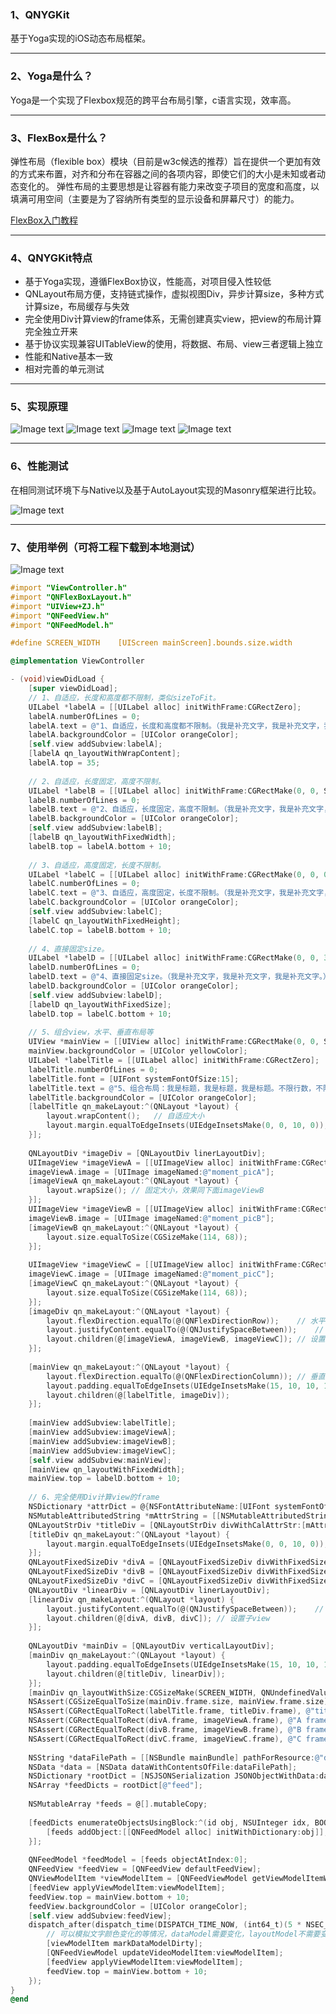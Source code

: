 ### 1、QNYGKit
基于Yoga实现的iOS动态布局框架。
***

### 2、Yoga是什么？
Yoga是一个实现了Flexbox规范的跨平台布局引擎，c语言实现，效率高。
***

### 3、FlexBox是什么？
弹性布局（flexible box）模块（目前是w3c候选的推荐）旨在提供一个更加有效的方式来布置，对齐和分布在容器之间的各项内容，即使它们的大小是未知或者动态变化的。
弹性布局的主要思想是让容器有能力来改变子项目的宽度和高度，以填满可用空间（主要是为了容纳所有类型的显示设备和屏幕尺寸）的能力。

[FlexBox入门教程](http://www.ruanyifeng.com/blog/2015/07/flex-grammar.html)  

***

### 4、QNYGKit特点
* 基于Yoga实现，遵循FlexBox协议，性能高，对项目侵入性较低
* QNLayout布局方便，支持链式操作，虚拟视图Div，异步计算size，多种方式计算size，布局缓存与失效
* 完全使用Div计算view的frame体系，无需创建真实view，把view的布局计算完全独立开来
* 基于协议实现兼容UITableView的使用，将数据、布局、view三者逻辑上独立
* 性能和Native基本一致
* 相对完善的单元测试
***

### 5、实现原理
![Image text](https://github.com/nannanIT/QNYGKit/blob/master/QNYGKit/Images/qnlayoutb.png)
![Image text](https://github.com/nannanIT/QNYGKit/blob/master/QNYGKit/Images/qnlayoutd.png)
![Image text](https://github.com/nannanIT/QNYGKit/blob/master/QNYGKit/Images/qnlayouta.png)
![Image text](https://github.com/nannanIT/QNYGKit/blob/master/QNYGKit/Images/qnlayoutc.png)
***

### 6、性能测试
在相同测试环境下与Native以及基于AutoLayout实现的Masonry框架进行比较。

![Image text](https://github.com/nannanIT/QNYGKit/blob/master/QNYGKit/Images/performance.png)
***

### 7、使用举例（可将工程下载到本地测试）
![Image text](https://github.com/nannanIT/QNYGKit/blob/master/QNYGKit/Images/qnygkit.png)
```objective-c
#import "ViewController.h"
#import "QNFlexBoxLayout.h"
#import "UIView+ZJ.h"
#import "QNFeedView.h"
#import "QNFeedModel.h"

#define SCREEN_WIDTH    [UIScreen mainScreen].bounds.size.width

@implementation ViewController

- (void)viewDidLoad {
    [super viewDidLoad];
    // 1、自适应，长度和高度都不限制，类似sizeToFit。
    UILabel *labelA = [[UILabel alloc] initWithFrame:CGRectZero];
    labelA.numberOfLines = 0;
    labelA.text = @"1、自适应，长度和高度都不限制。（我是补充文字，我是补充文字，我是补充文字。）";
    labelA.backgroundColor = [UIColor orangeColor];
    [self.view addSubview:labelA];
    [labelA qn_layoutWithWrapContent];
    labelA.top = 35;
    
    // 2、自适应，长度固定，高度不限制。
    UILabel *labelB = [[UILabel alloc] initWithFrame:CGRectMake(0, 0, SCREEN_WIDTH, 0)];
    labelB.numberOfLines = 0;
    labelB.text = @"2、自适应，长度固定，高度不限制。（我是补充文字，我是补充文字，我是补充文字。）";
    labelB.backgroundColor = [UIColor orangeColor];
    [self.view addSubview:labelB];
    [labelB qn_layoutWithFixedWidth];
    labelB.top = labelA.bottom + 10;
    
    // 3、自适应，高度固定，长度不限制。
    UILabel *labelC = [[UILabel alloc] initWithFrame:CGRectMake(0, 0, 0, 50)];
    labelC.numberOfLines = 0;
    labelC.text = @"3、自适应，高度固定，长度不限制。（我是补充文字，我是补充文字，我是补充文字。）";
    labelC.backgroundColor = [UIColor orangeColor];
    [self.view addSubview:labelC];
    [labelC qn_layoutWithFixedHeight];
    labelC.top = labelB.bottom + 10;
    
    // 4、直接固定size。
    UILabel *labelD = [[UILabel alloc] initWithFrame:CGRectMake(0, 0, 300, 42)];
    labelD.numberOfLines = 0;
    labelD.text = @"4、直接固定size。（我是补充文字，我是补充文字，我是补充文字。）";
    labelD.backgroundColor = [UIColor orangeColor];
    [self.view addSubview:labelD];
    [labelD qn_layoutWithFixedSize];
    labelD.top = labelC.bottom + 10;
    
    // 5、组合view，水平、垂直布局等
    UIView *mainView = [[UIView alloc] initWithFrame:CGRectMake(0, 0, SCREEN_WIDTH, 0)];
    mainView.backgroundColor = [UIColor yellowColor];
    UILabel *labelTitle = [[UILabel alloc] initWithFrame:CGRectZero];
    labelTitle.numberOfLines = 0;
    labelTitle.font = [UIFont systemFontOfSize:15];
    labelTitle.text = @"5、组合布局：我是标题，我是标题，我是标题。不限行数，不限行数，不限行数。";
    labelTitle.backgroundColor = [UIColor orangeColor];
    [labelTitle qn_makeLayout:^(QNLayout *layout) {
        layout.wrapContent();   // 自适应大小
        layout.margin.equalToEdgeInsets(UIEdgeInsetsMake(0, 0, 10, 0));
    }];
    
    QNLayoutDiv *imageDiv = [QNLayoutDiv linerLayoutDiv];
    UIImageView *imageViewA = [[UIImageView alloc] initWithFrame:CGRectMake(0, 0, 114, 68)];
    imageViewA.image = [UIImage imageNamed:@"moment_picA"];
    [imageViewA qn_makeLayout:^(QNLayout *layout) {
        layout.wrapSize(); // 固定大小，效果同下面imageViewB
    }];
    UIImageView *imageViewB = [[UIImageView alloc] initWithFrame:CGRectZero];
    imageViewB.image = [UIImage imageNamed:@"moment_picB"];
    [imageViewB qn_makeLayout:^(QNLayout *layout) {
        layout.size.equalToSize(CGSizeMake(114, 68));
    }];
    
    UIImageView *imageViewC = [[UIImageView alloc] initWithFrame:CGRectZero];
    imageViewC.image = [UIImage imageNamed:@"moment_picC"];
    [imageViewC qn_makeLayout:^(QNLayout *layout) {
        layout.size.equalToSize(CGSizeMake(114, 68));
    }];
    [imageDiv qn_makeLayout:^(QNLayout *layout) {
        layout.flexDirection.equalTo(@(QNFlexDirectionRow));    // 水平布局
        layout.justifyContent.equalTo(@(QNJustifySpaceBetween));    // 分散排列，平分间距
        layout.children(@[imageViewA, imageViewB, imageViewC]); // 设置子view
    }];
    
    [mainView qn_makeLayout:^(QNLayout *layout) {
        layout.flexDirection.equalTo(@(QNFlexDirectionColumn)); // 垂直布局
        layout.padding.equalToEdgeInsets(UIEdgeInsetsMake(15, 10, 10, 10));
        layout.children(@[labelTitle, imageDiv]);
    }];
    
    [mainView addSubview:labelTitle];
    [mainView addSubview:imageViewA];
    [mainView addSubview:imageViewB];
    [mainView addSubview:imageViewC];
    [self.view addSubview:mainView];
    [mainView qn_layoutWithFixedWidth];
    mainView.top = labelD.bottom + 10;
    
    // 6、完全使用Div计算view的frame
    NSDictionary *attrDict = @{NSFontAttributeName:[UIFont systemFontOfSize:15]};
    NSMutableAttributedString *mAttrString = [[NSMutableAttributedString alloc] initWithString:@"5、组合布局：我是标题，我是标题，我是标题。不限行数，不限行数，不限行数。" attributes:attrDict];
    QNLayoutStrDiv *titleDiv = [QNLayoutStrDiv divWithCalAttrStr:[mAttrString copy]];
    [titleDiv qn_makeLayout:^(QNLayout *layout) {
        layout.margin.equalToEdgeInsets(UIEdgeInsetsMake(0, 0, 10, 0));
    }];
    QNLayoutFixedSizeDiv *divA = [QNLayoutFixedSizeDiv divWithFixedSize:CGSizeMake(114, 68)];
    QNLayoutFixedSizeDiv *divB = [QNLayoutFixedSizeDiv divWithFixedSize:CGSizeMake(114, 68)];
    QNLayoutFixedSizeDiv *divC = [QNLayoutFixedSizeDiv divWithFixedSize:CGSizeMake(114, 68)];
    QNLayoutDiv *linearDiv = [QNLayoutDiv linerLayoutDiv];
    [linearDiv qn_makeLayout:^(QNLayout *layout) {
        layout.justifyContent.equalTo(@(QNJustifySpaceBetween));    // 分散排列，平分间距
        layout.children(@[divA, divB, divC]); // 设置子view
    }];
    
    QNLayoutDiv *mainDiv = [QNLayoutDiv verticalLayoutDiv];
    [mainDiv qn_makeLayout:^(QNLayout *layout) {
        layout.padding.equalToEdgeInsets(UIEdgeInsetsMake(15, 10, 10, 10));
        layout.children(@[titleDiv, linearDiv]);
    }];
    [mainDiv qn_layoutWithSize:CGSizeMake(SCREEN_WIDTH, QNUndefinedValue)];
    NSAssert(CGSizeEqualToSize(mainDiv.frame.size, mainView.frame.size), @"main frame not equal");
    NSAssert(CGRectEqualToRect(labelTitle.frame, titleDiv.frame), @"title frame not equal");
    NSAssert(CGRectEqualToRect(divA.frame, imageViewA.frame), @"A frame not equal");
    NSAssert(CGRectEqualToRect(divB.frame, imageViewB.frame), @"B frame not equal");
    NSAssert(CGRectEqualToRect(divC.frame, imageViewC.frame), @"C frame not equal");
    
    NSString *dataFilePath = [[NSBundle mainBundle] pathForResource:@"data" ofType:@"json"];
    NSData *data = [NSData dataWithContentsOfFile:dataFilePath];
    NSDictionary *rootDict = [NSJSONSerialization JSONObjectWithData:data options:NSJSONReadingAllowFragments error:nil];
    NSArray *feedDicts = rootDict[@"feed"];
    
    NSMutableArray *feeds = @[].mutableCopy;
    
    [feedDicts enumerateObjectsUsingBlock:^(id obj, NSUInteger idx, BOOL *stop) {
        [feeds addObject:[[QNFeedModel alloc] initWithDictionary:obj]];
    }];
    
    QNFeedModel *feedModel = [feeds objectAtIndex:0];
    QNFeedView *feedView = [QNFeedView defaultFeedView];
    QNViewModelItem *viewModelItem = [QNFeedViewModel getViewModelItemWithModel:feedModel];
    [feedView applyViewModelItem:viewModelItem];
    feedView.top = mainView.bottom + 10;
    feedView.backgroundColor = [UIColor orangeColor];
    [self.view addSubview:feedView];
    dispatch_after(dispatch_time(DISPATCH_TIME_NOW, (int64_t)(5 * NSEC_PER_SEC)), dispatch_get_main_queue(), ^{
        // 可以模拟文字颜色变化的等情况，dataModel需要变化，layoutModel不需要变化
        [viewModelItem markDataModelDirty];
        [QNFeedViewModel updateVideoModelItem:viewModelItem];
        [feedView applyViewModelItem:viewModelItem];
        feedView.top = mainView.bottom + 10;
    });
}
@end
```
